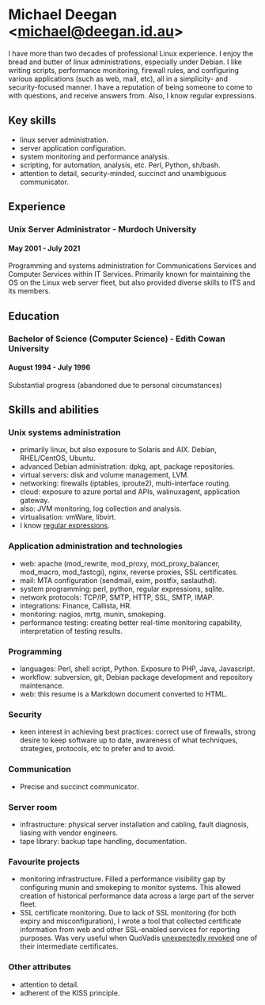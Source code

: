 <link rel="stylesheet" href=".css">

# Michael Deegan <<michael@deegan.id.au>>

I have more than two decades of professional Linux experience. I enjoy the bread and butter of linux administrations, especially under Debian. I like writing scripts, performance monitoring, firewall rules, and configuring various applications (such as web, mail, etc), all in a simplicity- and security-focused manner. I have a reputation of being someone to come to with questions, and receive answers from. Also, I know regular expressions.

## Key skills

- linux server administration.
- server application configuration.
- system monitoring and performance analysis.
- scripting, for automation, analysis, etc. Perl, Python, sh/bash.
- attention to detail, security-minded, succinct and unambiguous communicator.

## Experience

### Unix Server Administrator - Murdoch University
#### May 2001 - July 2021

Programming and systems administration for Communications Services and
Computer Services within IT Services. Primarily known for maintaining
the OS on the Linux web server fleet, but also provided diverse skills
to ITS and its members.

## Education

### Bachelor of Science (Computer Science) - Edith Cowan University
#### August 1994 - July 1996

Substantial progress (abandoned due to personal circumstances)

## Skills and abilities

### Unix systems administration

- primarily linux, but also exposure to Solaris and AIX. Debian, RHEL/CentOS, Ubuntu.
- advanced Debian administration: dpkg, apt, package repositories.
- virtual servers: disk and volume management, LVM.
- networking: firewalls (iptables, iproute2), multi-interface routing.
- cloud: exposure to azure portal and APIs, walinuxagent, application
  gateway.
- also: JVM monitoring, log collection and analysis.
- virtualisation: vmWare, libvirt.
- I know [regular expressions](https://xkcd.com/208/).

### Application administration and technologies

- web: apache (mod_rewrite, mod_proxy, mod_proxy_balancer, mod_macro, mod_fastcgi),
  nginx, reverse proxies, SSL certificates.
- mail: MTA configuration (sendmail, exim, postfix, saslauthd).
- system programming: perl, python, regular expressions, sqlite.
- network protocols: TCP/IP, SMTP, HTTP, SSL, SMTP, IMAP.
- integrations: Finance, Callista, HR.
- monitoring: nagios, mrtg, munin, smokeping.
- performance testing: creating better real-time monitoring capability,
  interpretation of testing results.

### Programming
- languages: Perl, shell script, Python. Exposure to PHP, Java, Javascript.
- workflow: subversion, git, Debian package development and repository
  maintenance.
- web: this resume is a Markdown document converted to HTML.

### Security
- keen interest in achieving best practices: correct use of firewalls,
  strong desire to keep software up to date, awareness of what techniques,
  strategies, protocols, etc to prefer and to avoid.

### Communication
- Precise and succinct communicator.

### Server room
- infrastructure: physical server installation and cabling, fault diagnosis, liasing with vendor engineers.
- tape library: backup tape handling, documentation.

### Favourite projects
- monitoring infrastructure. Filled a performance visibility gap by configuring munin and smokeping to monitor systems. This allowed creation of historical performance data across a large part of the server fleet.
- SSL certificate monitoring. Due to lack of SSL monitoring (for both expiry and misconfiguration), I wrote a tool that collected certificate information from web and other SSL-enabled services for reporting purposes. Was very useful when QuoVadis [unexpectedly revoked](https://www.auscert.org.au/blog/2021-01-15-quovadis-issue-impacting-multiple-customers) one of their intermediate certificates.

### Other attributes
- attention to detail.
- adherent of the KISS principle.
